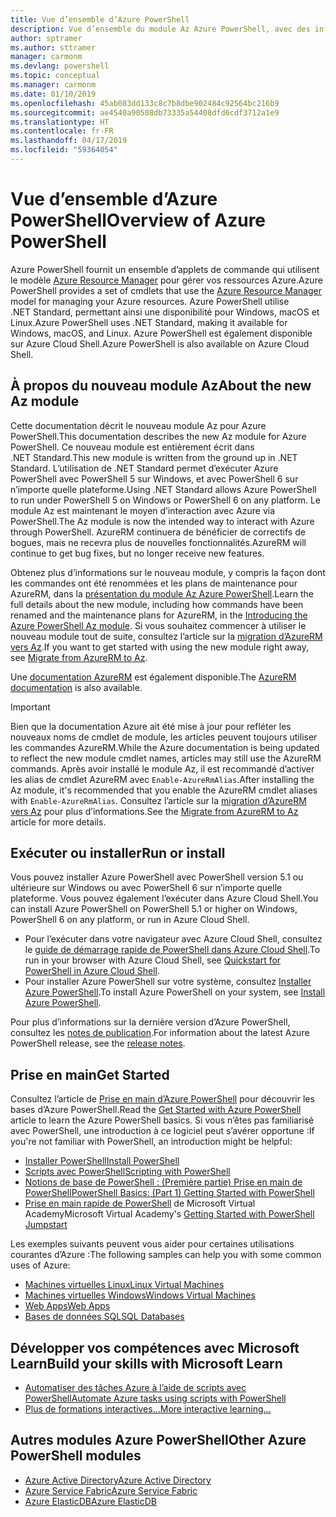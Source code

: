 ```yaml
---
title: Vue d’ensemble d’Azure PowerShell
description: Vue d’ensemble du module Az Azure PowerShell, avec des informations sur l’installation et la prise en main.
author: sptramer
ms.author: sttramer
manager: carmonm
ms.devlang: powershell
ms.topic: conceptual
ms.manager: carmonm
ms.date: 01/10/2019
ms.openlocfilehash: 45ab083dd133c8c7b8dbe902484c92564bc216b9
ms.sourcegitcommit: ae4540a90508db73335a54408dfd6cdf3712a1e9
ms.translationtype: HT
ms.contentlocale: fr-FR
ms.lasthandoff: 04/17/2019
ms.locfileid: "59364054"
---
```

# <a name="overview-of-azure-powershell"></a><span data-ttu-id="9e3dc-103">Vue d’ensemble d’Azure PowerShell</span><span class="sxs-lookup"><span data-stu-id="9e3dc-103">Overview of Azure PowerShell</span></span>

<span data-ttu-id="9e3dc-104">Azure PowerShell fournit un ensemble d’applets de commande qui utilisent le modèle [Azure Resource Manager](/azure/azure-resource-manager/resource-group-overview) pour gérer vos ressources Azure.</span><span class="sxs-lookup"><span data-stu-id="9e3dc-104">Azure PowerShell provides a set of cmdlets that use the [Azure Resource Manager](/azure/azure-resource-manager/resource-group-overview) model for managing your Azure resources.</span></span> <span data-ttu-id="9e3dc-105">Azure PowerShell utilise .NET Standard, permettant ainsi une disponibilité pour Windows, macOS et Linux.</span><span class="sxs-lookup"><span data-stu-id="9e3dc-105">Azure PowerShell uses .NET Standard, making it available for Windows, macOS, and Linux.</span></span>
<span data-ttu-id="9e3dc-106">Azure PowerShell est également disponible sur Azure Cloud Shell.</span><span class="sxs-lookup"><span data-stu-id="9e3dc-106">Azure PowerShell is also available on Azure Cloud Shell.</span></span>

## <a name="about-the-new-az-module"></a><span data-ttu-id="9e3dc-107">À propos du nouveau module Az</span><span class="sxs-lookup"><span data-stu-id="9e3dc-107">About the new Az module</span></span>

<span data-ttu-id="9e3dc-108">Cette documentation décrit le nouveau module Az pour Azure PowerShell.</span><span class="sxs-lookup"><span data-stu-id="9e3dc-108">This documentation describes the new Az module for Azure PowerShell.</span></span> <span data-ttu-id="9e3dc-109">Ce nouveau module est entièrement écrit dans .NET Standard.</span><span class="sxs-lookup"><span data-stu-id="9e3dc-109">This new module is written from the ground up in .NET Standard.</span></span> <span data-ttu-id="9e3dc-110">L’utilisation de .NET Standard permet d’exécuter Azure PowerShell avec PowerShell 5 sur Windows, et avec PowerShell 6 sur n’importe quelle plateforme.</span><span class="sxs-lookup"><span data-stu-id="9e3dc-110">Using .NET Standard allows Azure PowerShell to run under PowerShell 5 on Windows or PowerShell 6 on any platform.</span></span> <span data-ttu-id="9e3dc-111">Le module Az est maintenant le moyen d’interaction avec Azure via PowerShell.</span><span class="sxs-lookup"><span data-stu-id="9e3dc-111">The Az module is now the intended way to interact with Azure through PowerShell.</span></span>
<span data-ttu-id="9e3dc-112">AzureRM continuera de bénéficier de correctifs de bogues, mais ne recevra plus de nouvelles fonctionnalités.</span><span class="sxs-lookup"><span data-stu-id="9e3dc-112">AzureRM will continue to get bug fixes, but no longer receive new features.</span></span>

<span data-ttu-id="9e3dc-113">Obtenez plus d’informations sur le nouveau module, y compris la façon dont les commandes ont été renommées et les plans de maintenance pour AzureRM, dans la [présentation du module Az Azure PowerShell](new-azureps-module-az.md).</span><span class="sxs-lookup"><span data-stu-id="9e3dc-113">Learn the full details about the new module, including how commands have been renamed and the maintenance plans for AzureRM, in the [Introducing the Azure PowerShell Az module](new-azureps-module-az.md).</span></span> <span data-ttu-id="9e3dc-114">Si vous souhaitez commencer à utiliser le nouveau module tout de suite, consultez l’article sur la [migration d’AzureRM vers Az](migrate-from-azurerm-to-az.md).</span><span class="sxs-lookup"><span data-stu-id="9e3dc-114">If you want to get started with using the new module right away, see [Migrate from AzureRM to Az](migrate-from-azurerm-to-az.md).</span></span>

<span data-ttu-id="9e3dc-115">Une [documentation AzureRM](/powershell/azure/azurerm) est également disponible.</span><span class="sxs-lookup"><span data-stu-id="9e3dc-115">The [AzureRM documentation](/powershell/azure/azurerm) is also available.</span></span>

> [!IMPORTANT]
>
> <span data-ttu-id="9e3dc-116">Bien que la documentation Azure ait été mise à jour pour refléter les nouveaux noms de cmdlet de module, les articles peuvent toujours utiliser les commandes AzureRM.</span><span class="sxs-lookup"><span data-stu-id="9e3dc-116">While the Azure documentation is being updated to reflect the new module cmdlet names, articles may still use the AzureRM commands.</span></span> <span data-ttu-id="9e3dc-117">Après avoir installé le module Az, il est recommandé d’activer les alias de cmdlet AzureRM avec `Enable-AzureRmAlias`.</span><span class="sxs-lookup"><span data-stu-id="9e3dc-117">After installing the Az module, it's recommended that you enable the AzureRM cmdlet aliases with `Enable-AzureRmAlias`.</span></span> <span data-ttu-id="9e3dc-118">Consultez l’article sur la [migration d’AzureRM vers Az](migrate-from-azurerm-to-az.md) pour plus d’informations.</span><span class="sxs-lookup"><span data-stu-id="9e3dc-118">See the [Migrate from AzureRM to Az](migrate-from-azurerm-to-az.md) article for more details.</span></span>

## <a name="run-or-install"></a><span data-ttu-id="9e3dc-119">Exécuter ou installer</span><span class="sxs-lookup"><span data-stu-id="9e3dc-119">Run or install</span></span>

<span data-ttu-id="9e3dc-120">Vous pouvez installer Azure PowerShell avec PowerShell version 5.1 ou ultérieure sur Windows ou avec PowerShell 6 sur n’importe quelle plateforme. Vous pouvez également l’exécuter dans Azure Cloud Shell.</span><span class="sxs-lookup"><span data-stu-id="9e3dc-120">You can install Azure PowerShell on PowerShell 5.1 or higher on Windows, PowerShell 6 on any platform, or run in Azure Cloud Shell.</span></span>

* <span data-ttu-id="9e3dc-121">Pour l’exécuter dans votre navigateur avec Azure Cloud Shell, consultez le [guide de démarrage rapide de PowerShell dans Azure Cloud Shell](/azure/cloud-shell/quickstart-powershell).</span><span class="sxs-lookup"><span data-stu-id="9e3dc-121">To run in your browser with Azure Cloud Shell, see [Quickstart for PowerShell in Azure Cloud Shell](/azure/cloud-shell/quickstart-powershell).</span></span>
* <span data-ttu-id="9e3dc-122">Pour installer Azure PowerShell sur votre système, consultez [Installer Azure PowerShell](install-az-ps.md).</span><span class="sxs-lookup"><span data-stu-id="9e3dc-122">To install Azure PowerShell on your system, see [Install Azure PowerShell](install-az-ps.md).</span></span>

<span data-ttu-id="9e3dc-123">Pour plus d’informations sur la dernière version d’Azure PowerShell, consultez les [notes de publication](release-notes-azureps.md).</span><span class="sxs-lookup"><span data-stu-id="9e3dc-123">For information about the latest Azure PowerShell release, see the [release notes](release-notes-azureps.md).</span></span>

## <a name="get-started"></a><span data-ttu-id="9e3dc-124">Prise en main</span><span class="sxs-lookup"><span data-stu-id="9e3dc-124">Get Started</span></span>

<span data-ttu-id="9e3dc-125">Consultez l’article de [Prise en main d’Azure PowerShell](get-started-azureps.md) pour découvrir les bases d’Azure PowerShell.</span><span class="sxs-lookup"><span data-stu-id="9e3dc-125">Read the [Get Started with Azure PowerShell](get-started-azureps.md) article to learn the Azure PowerShell basics.</span></span> <span data-ttu-id="9e3dc-126">Si vous n’êtes pas familiarisé avec PowerShell, une introduction à ce logiciel peut s’avérer opportune :</span><span class="sxs-lookup"><span data-stu-id="9e3dc-126">If you're not familiar with PowerShell, an introduction might be helpful:</span></span>

* [<span data-ttu-id="9e3dc-127">Installer PowerShell</span><span class="sxs-lookup"><span data-stu-id="9e3dc-127">Install PowerShell</span></span>](/powershell/scripting/install/installing-powershell)
* [<span data-ttu-id="9e3dc-128">Scripts avec PowerShell</span><span class="sxs-lookup"><span data-stu-id="9e3dc-128">Scripting with PowerShell</span></span>](/powershell/scripting/powershell-scripting)
* [<span data-ttu-id="9e3dc-129">Notions de base de PowerShell : (Première partie) Prise en main de PowerShell</span><span class="sxs-lookup"><span data-stu-id="9e3dc-129">PowerShell Basics: (Part 1) Getting Started with PowerShell</span></span>](https://channel9.msdn.com/Blogs/Taste-of-Premier/PowerShellBasicsPart1)
* <span data-ttu-id="9e3dc-130">[Prise en main rapide de PowerShell](https://mva.microsoft.com/liveevents/powershell-jumpstart) de Microsoft Virtual Academy</span><span class="sxs-lookup"><span data-stu-id="9e3dc-130">Microsoft Virtual Academy's [Getting Started with PowerShell Jumpstart](https://mva.microsoft.com/liveevents/powershell-jumpstart)</span></span>

<span data-ttu-id="9e3dc-131">Les exemples suivants peuvent vous aider pour certaines utilisations courantes d’Azure :</span><span class="sxs-lookup"><span data-stu-id="9e3dc-131">The following samples can help you with some common uses of Azure:</span></span>

* [<span data-ttu-id="9e3dc-132">Machines virtuelles Linux</span><span class="sxs-lookup"><span data-stu-id="9e3dc-132">Linux Virtual Machines</span></span>](/azure/virtual-machines/virtual-machines-linux-powershell-samples?toc=/powershell/azure/toc.json)
* [<span data-ttu-id="9e3dc-133">Machines virtuelles Windows</span><span class="sxs-lookup"><span data-stu-id="9e3dc-133">Windows Virtual Machines</span></span>](/azure/virtual-machines/virtual-machines-windows-powershell-samples?toc=/powershell/azure/toc.json)
* [<span data-ttu-id="9e3dc-134">Web Apps</span><span class="sxs-lookup"><span data-stu-id="9e3dc-134">Web Apps</span></span>](/azure/app-service-web/app-service-powershell-samples?toc=/powershell/azure/toc.json)
* [<span data-ttu-id="9e3dc-135">Bases de données SQL</span><span class="sxs-lookup"><span data-stu-id="9e3dc-135">SQL Databases</span></span>](/azure/sql-database/sql-database-powershell-samples?toc=/powershell/azure/toc.json)

## <a name="build-your-skills-with-microsoft-learn"></a><span data-ttu-id="9e3dc-136">Développer vos compétences avec Microsoft Learn</span><span class="sxs-lookup"><span data-stu-id="9e3dc-136">Build your skills with Microsoft Learn</span></span>

- [<span data-ttu-id="9e3dc-137">Automatiser des tâches Azure à l’aide de scripts avec PowerShell</span><span class="sxs-lookup"><span data-stu-id="9e3dc-137">Automate Azure tasks using scripts with PowerShell</span></span>](/learn/modules/automate-azure-tasks-with-powershell/)
- [<span data-ttu-id="9e3dc-138">Plus de formations interactives...</span><span class="sxs-lookup"><span data-stu-id="9e3dc-138">More interactive learning...</span></span>](/learn/browse/?term=powershell)

## <a name="other-azure-powershell-modules"></a><span data-ttu-id="9e3dc-139">Autres modules Azure PowerShell</span><span class="sxs-lookup"><span data-stu-id="9e3dc-139">Other Azure PowerShell modules</span></span>

* [<span data-ttu-id="9e3dc-140">Azure Active Directory</span><span class="sxs-lookup"><span data-stu-id="9e3dc-140">Azure Active Directory</span></span>](/powershell/azure/active-directory/)
* [<span data-ttu-id="9e3dc-141">Azure Service Fabric</span><span class="sxs-lookup"><span data-stu-id="9e3dc-141">Azure Service Fabric</span></span>](/powershell/azure/service-fabric/)
* [<span data-ttu-id="9e3dc-142">Azure ElasticDB</span><span class="sxs-lookup"><span data-stu-id="9e3dc-142">Azure ElasticDB</span></span>](/powershell/azure/elasticdbjobs/)
